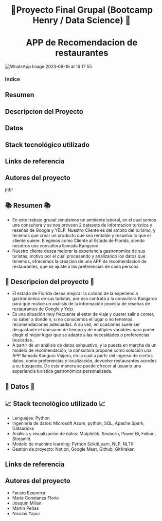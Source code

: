 <h1 align="center">  🚀Proyecto Final Grupal (Bootcamp Henry / Data Science) 🚀 </h1>
<h1 align="center"> APP de Recomendacion de restaurantes </h1>

![WhatsApp Image 2023-09-16 at 16 17 55](https://github.com/Constanzafl/Proyecto_Final/assets/121994442/88fa5090-2e4b-46e5-8329-e28e41d0a7e1)

### Indice
## Resumen
## Descripcion del Proyecto
## Datos
## Stack tecnológico utilizado
## Links de referencia
## Autores del proyecto

jfjfjf

## 📚 Resumen 📚
* En este trabajo grupal simulamos un ambiente laboral, en el cual somos una consultora y se nos proveen 2 datasets de informacion turistica y reseñas de Google y YELP. Nuestro Cliente es del ambito del turismo, y tenemos que crear un producto que sea rentable y resuelva lo que el cliente quiere. Elegimos como Cliente al Estado de Florida, siendo nosotros una consultora llamada Kangaroo.
* Nuestro cliente desea mejorar la experiencia gastronomica de sus turistas, motivo por el cual procesando y analizando los datos que tenemos, ofrecemos la creacion de una APP de recomendacion de restaurantes, que se ajuste a las preferencias de cada persona.  

## 🌈 Descripcion del proyecto 🌈
* El estado de Florida desea mejorar la calidad de la experiencia gastronómica de sus turistas, por eso contrata a la consultora Kangaroo para que realice un análisis de la información provista de reseñas de restaurantes de Google y Yelp.
* Es una situación muy frecuente al estar de viaje y querer salir a comer,  no saber a donde ir, si no conocemos el lugar o no tenemos recomendaciones adecuadas. A su vez, en ocasiones suele ser desgastante el consumo de tiempo y de múltiples variables para poder elegir el mejor lugar que se adapte a las necesidades o preferencias buscadas. 
* A partir de un análisis de datos exhaustivo, y la puesta en marcha de un modelo de recomendación, la consultora propone como solución una APP llamada Kanguro Viajero,
en la cual a partir del ingreso de ciertos datos, como preferencias y localización, devuelve restaurantes acordes a su búsqueda. De esta manera se puede ofrecer al usuario una experiencia turística gastronómica personalizada. 

## 📂 Datos 📂

## 📈 Stack tecnológico utilizado 📈
* Lenguajes: Python
* Ingeniería de datos: Microsoft Azure, python, SQL, Apache Spark, Databricks
* Análisis y visualización de datos: Matplotlib, Seaborn, Power Bi, Folium, Streamlit.
* Modelo de machine learning: Python ScikitLearn, NLP, NLTK
* Gestión de proyecto: Notion, Google Meet, Github, GitKraken

## Links de referencia

## Autores del proyecto
* Fausto Ezquerra
* Maria Constanza Florio
* Joaquin Millan
* Martin Peñas
* Nicolas Yapur
